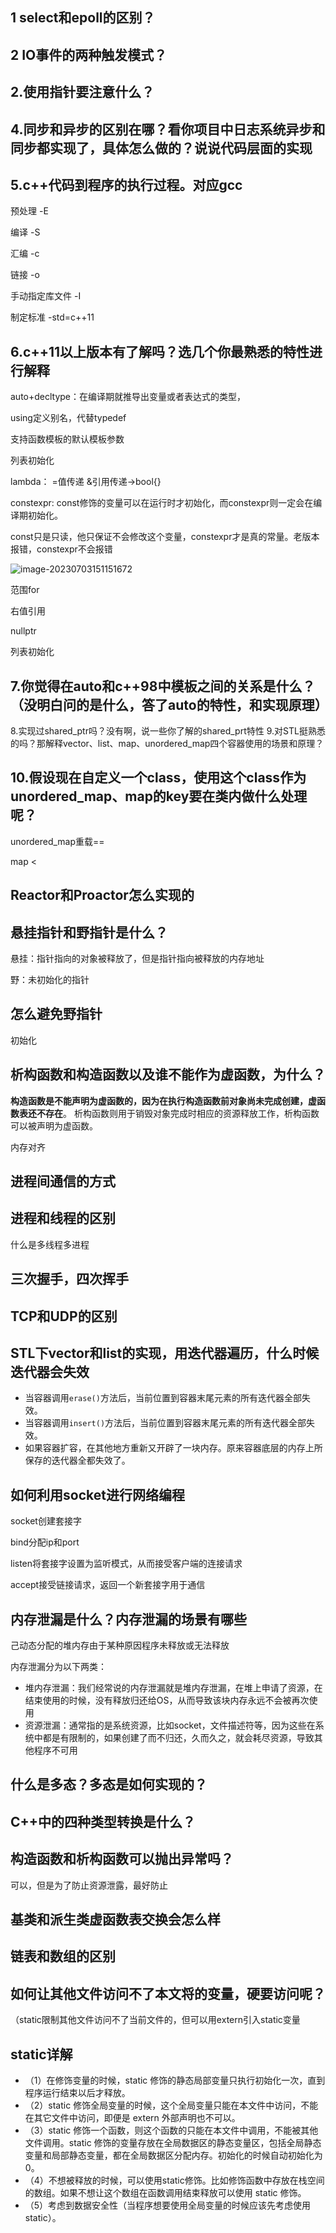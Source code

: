 ## 1 select和epoll的区别？

## 2 IO事件的两种触发模式？

## 2.使用指针要注意什么？

## 4.同步和异步的区别在哪？看你项目中日志系统异步和同步都实现了，具体怎么做的？说说代码层面的实现

## 5.c++代码到程序的执行过程。对应gcc

预处理 -E

编译	-S

汇编	-c

链接	-o

手动指定库文件 -I

制定标准	-std=c++11

## 6.c++11以上版本有了解吗？选几个你最熟悉的特性进行解释

auto+decltype：在编译期就推导出变量或者表达式的类型，

using定义别名，代替typedef

支持函数模板的默认模板参数

列表初始化

lambda： =值传递 &引用传递[]()->bool{}

constexpr: const修饰的变量可以在运行时才初始化，而constexpr则一定会在编译期初始化。

const只是只读，他只保证不会修改这个变量，constexpr才是真的常量。老版本报错，constexpr不会报错

![image-20230703151151672](C:\Users\Mr.Helen\AppData\Roaming\Typora\typora-user-images\image-20230703151151672.png)

范围for

右值引用

nullptr

列表初始化





## 7.你觉得在auto和c++98中模板之间的关系是什么？（没明白问的是什么，答了auto的特性，和实现原理）



8.实现过shared_ptr吗？没有啊，说一些你了解的shared_prt特性
9.对STL挺熟悉的吗？那解释vector、list、map、unordered_map四个容器使用的场景和原理？

## 10.假设现在自定义一个class，使用这个class作为unordered_map、map的key要在类内做什么处理呢？

unordered_map重载==

map <

## Reactor和Proactor怎么实现的



## 悬挂指针和野指针是什么？

悬挂：指针指向的对象被释放了，但是指针指向被释放的内存地址

野：未初始化的指针

## 怎么避免野指针

初始化

## 析构函数和构造函数以及谁不能作为虚函数，为什么？

**构造函数是不能声明为虚函数的，因为在执行构造函数前对象尚未完成创建，虚函数表还不存在**。 析构函数则用于销毁对象完成时相应的资源释放工作，析构函数可以被声明为虚函数。

内存对齐

## 进程间通信的方式

## 进程和线程的区别

什么是多线程多进程

## 三次握手，四次挥手

## TCP和UDP的区别

## STL下vector和list的实现，用迭代器遍历，什么时候迭代器会失效

- 当容器调用`erase()`方法后，当前位置到容器末尾元素的所有迭代器全部失效。
- 当容器调用`insert()`方法后，当前位置到容器末尾元素的所有迭代器全部失效。
- 如果容器扩容，在其他地方重新又开辟了一块内存。原来容器底层的内存上所保存的迭代器全都失效了。

## 如何利用socket进行网络编程

socket创建套接字

bind分配ip和port

listen将套接字设置为监听模式，从而接受客户端的连接请求

accept接受链接请求，返回一个新套接字用于通信

## 内存泄漏是什么？内存泄漏的场景有哪些

己动态分配的堆内存由于某种原因程序未释放或无法释放

内存泄漏分为以下两类：

- 堆内存泄漏：我们经常说的内存泄漏就是堆内存泄漏，在堆上申请了资源，在结束使用的时候，没有释放归还给OS，从而导致该块内存永远不会被再次使用
- 资源泄漏：通常指的是系统资源，比如socket，文件描述符等，因为这些在系统中都是有限制的，如果创建了而不归还，久而久之，就会耗尽资源，导致其他程序不可用

## 什么是多态？多态是如何实现的？

## C++中的四种类型转换是什么？



## 构造函数和析构函数可以抛出异常吗？

可以，但是为了防止资源泄露，最好防止

## 基类和派生类虚函数表交换会怎么样

## 链表和数组的区别

## 如何让其他文件访问不了本文将的变量，硬要访问呢？

（static限制其他文件访问不了当前文件的，但可以用extern引入static变量

## static详解

- （1）在修饰变量的时候，static 修饰的静态局部变量只执行初始化一次，直到程序运行结束以后才释放。
- （2）static 修饰全局变量的时候，这个全局变量只能在本文件中访问，不能在其它文件中访问，即便是 extern 外部声明也不可以。
- （3）static 修饰一个函数，则这个函数的只能在本文件中调用，不能被其他文件调用。static 修饰的变量存放在全局数据区的静态变量区，包括全局静态变量和局部静态变量，都在全局数据区分配内存。初始化的时候自动初始化为 0。
- （4）不想被释放的时候，可以使用static修饰。比如修饰函数中存放在栈空间的数组。如果不想让这个数组在函数调用结束释放可以使用 static 修饰。
- （5）考虑到数据安全性（当程序想要使用全局变量的时候应该先考虑使用 static）。